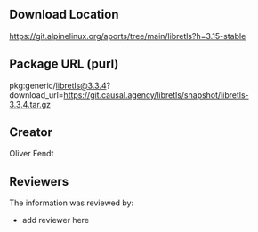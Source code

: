 ## Download Location

https://git.alpinelinux.org/aports/tree/main/libretls?h=3.15-stable

## Package URL (purl)

pkg:generic/libretls@3.3.4?download_url=https://git.causal.agency/libretls/snapshot/libretls-3.3.4.tar.gz

## Creator

Oliver Fendt

## Reviewers

The information was reviewed by:

* add reviewer here
